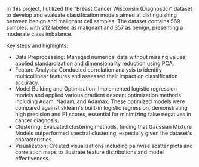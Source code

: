 In this project, I utilized the "Breast Cancer Wisconsin (Diagnostic)" dataset to develop and evaluate classification models aimed at distinguishing between benign and malignant cell samples. The dataset contains 569 samples, with 212 labeled as malignant and 357 as benign, presenting a moderate class imbalance.

Key steps and highlights:

- Data Preprocessing: Managed numerical data without missing values; applied standardization and dimensionality reduction using PCA.
- Feature Analysis: Conducted correlation analysis to identify multicollinear features and assessed their impact on classification accuracy.
- Model Building and Optimization: Implemented logistic regression models and applied various gradient descent optimization methods including Adam, Nadam, and Adamax. These optimized models were compared against sklearn's built-in logistic regression, demonstrating high precision and F1 scores, essential for minimizing false negatives in cancer diagnosis.
- Clustering: Evaluated clustering methods, finding that Gaussian Mixture Models outperformed spectral clustering, especially given the dataset's characteristics.
- Visualization: Created visualizations including pairwise scatter plots and correlation maps to illustrate feature distributions and model effectiveness.

